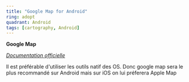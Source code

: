 ```yaml
---
title: "Google Map for Android"
ring: adopt
quadrant: Android
tags: [cartography, Android]
---
```


<p><b>Google Map</b></p>
<em><a href="https://developers.google.com/codelabs/maps-platform/maps-platform-101-android?hl=fr">Documentation officielle</a></em>
<p> Il est préférable d'utiliser les outils natif des OS. Donc google map sera le plus recommandé sur Android mais sur iOS on lui préferera Apple Map
</p>
